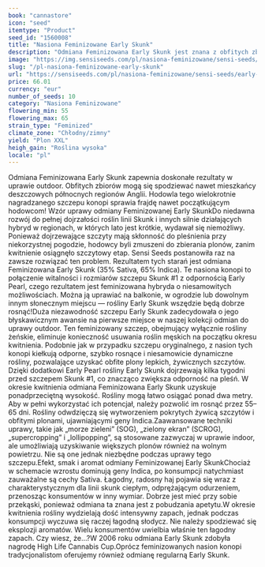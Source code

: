 ```yaml
---
book: "cannastore"
icon: "seed"
itemtype: "Product"
seed_id: "1560008"
title: "Nasiona Feminizowane Early Skunk"
description: "Odmiana Feminizowana Early Skunk jest znana z obfitych zbiorów w uprawie outdoor, odporności na pleśń i haju łączącego cechy Indica i Sativa."
image: "https://img.sensiseeds.com/pl/nasiona-feminizowane/sensi-seeds/early-skunk-feminizowane-image.png"
slug: "/pl-nasiona-feminizowane-early-skunk"
url: "https://sensiseeds.com/pl/nasiona-feminizowane/sensi-seeds/early-skunk-feminizowane?a_aid=cannastore"
price: 66.01
currency: "eur"
number_of_seeds: 10
category: "Nasiona Feminizowane"
flowering_min: 55
flowering_max: 65
strain_type: "Feminized"
climate_zone: "Chłodny/zimny"
yield: "Plon XXL"
heigh_gain: "Roślina wysoka"
locale: "pl"
---
```

Odmiana Feminizowana Early Skunk zapewnia doskonałe rezultaty w uprawie outdoor. Obfitych zbiorów mogą się spodziewać nawet mieszkańcy deszczowych północnych regionów Anglii. Hodowla tego wielokrotnie nagradzanego szczepu konopi sprawia frajdę nawet początkującym hodowcom! Wzór uprawy odmiany Feminizowanej Early SkunkDo niedawna rozwój do pełnej dojrzałości roślin linii Skunk i innych silnie działających hybryd w regionach, w których lato jest krótkie, wydawał się niemożliwy. Ponieważ dojrzewające szczyty mają skłonność do pleśnienia przy niekorzystnej pogodzie, hodowcy byli zmuszeni do zbierania plonów, zanim kwitnienie osiągnęło szczytowy etap. Sensi Seeds postanowiła raz na zawsze rozwiązać ten problem. Rezultatem tych starań jest odmiana Feminizowana Early Skunk (35% Sativa, 65% Indica). Te nasiona konopi to połączenie witalności i rozmiarów szczepu Skunk #1 z odpornością Early Pearl, czego rezultatem jest feminizowana hybryda o niesamowitych możliwościach. Można ją uprawiać na balkonie, w ogrodzie lub dowolnym innym słonecznym miejscu — rośliny Early Skunk wszędzie będą dobrze rosnąć!Duża niezawodność szczepu Early Skunk zadecydowała o jego błyskawicznym awansie na pierwsze miejsce w naszej kolekcji odmian do uprawy outdoor. Ten feminizowany szczep, obejmujący wyłącznie rośliny żeńskie, eliminuje konieczność usuwania roślin męskich na początku okresu kwitnienia. Podobnie jak w przypadku szczepu oryginalnego, z nasion tych konopi kiełkują odporne, szybko rosnące i niesamowicie dynamiczne rośliny, pozwalające uzyskać obfite plony lepkich, żywicznych szczytów. Dzięki dodatkowi Early Pearl rośliny Early Skunk dojrzewają kilka tygodni przed szczepem Skunk #1, co znacząco zwiększa odporność na pleśń. W okresie kwitnienia odmiana Feminizowana Early Skunk uzyskuje ponadprzeciętną wysokość. Rośliny mogą łatwo osiągać ponad dwa metry. Aby w pełni wykorzystać ich potencjał, należy pozwolić im rosnąć przez 55–65 dni. Rośliny odwdzięczą się wytworzeniem pokrytych żywicą szczytów i obfitymi plonami, ujawniającymi geny Indica.Zaawansowane techniki uprawy, takie jak „morze zieleni” (SOG), „zielony ekran” (SCROG), „supercropping” i „lollipopping”, są stosowane zazwyczaj w uprawie indoor, ale umożliwiają uzyskiwanie większych plonów również na wolnym powietrzu. Nie są one jednak niezbędne podczas uprawy tego szczepu.Efekt, smak i aromat odmiany Feminizowanej Early SkunkChociaż w schemacie wzrostu dominują geny Indica, po konsumpcji natychmiast zauważalne są cechy Sativa. Łagodny, radosny haj pojawia się wraz z charakterystycznym dla linii skunk ciepłym, odprężającym odurzeniem, przenosząc konsumentów w inny wymiar. Dobrze jest mieć przy sobie przekąski, ponieważ odmiana ta znana jest z pobudzania apetytu.W okresie kwitnienia rośliny wydzielają dość intensywny zapach, jednak podczas konsumpcji wyczuwa się raczej łagodną słodycz. Nie należy spodziewać się eksplozji aromatów. Wielu konsumentów uwielbia właśnie ten łagodny zapach. Czy wiesz, że…?W 2006 roku odmiana Early Skunk zdobyła nagrodę High Life Cannabis Cup.Oprócz feminizowanych nasion konopi tradycjonalistom oferujemy również odmianę regularną Early Skunk.
